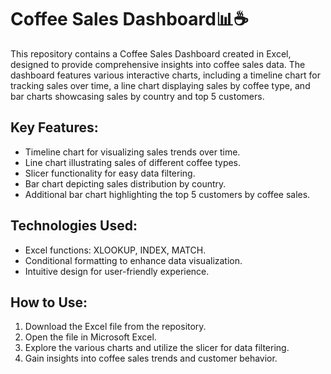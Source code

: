 # Coffee Sales Dashboard📊☕️

This repository contains a Coffee Sales Dashboard created in Excel, designed to provide comprehensive insights into coffee sales data. The dashboard features various interactive charts, including a timeline chart for tracking sales over time, a line chart displaying sales by coffee type, and bar charts showcasing sales by country and top 5 customers.

## Key Features:
- Timeline chart for visualizing sales trends over time.
- Line chart illustrating sales of different coffee types.
- Slicer functionality for easy data filtering.
- Bar chart depicting sales distribution by country.
- Additional bar chart highlighting the top 5 customers by coffee sales.

## Technologies Used:
- Excel functions: XLOOKUP, INDEX, MATCH.
- Conditional formatting to enhance data visualization.
- Intuitive design for user-friendly experience.

## How to Use:
1. Download the Excel file from the repository.
2. Open the file in Microsoft Excel.
3. Explore the various charts and utilize the slicer for data filtering.
4. Gain insights into coffee sales trends and customer behavior.
